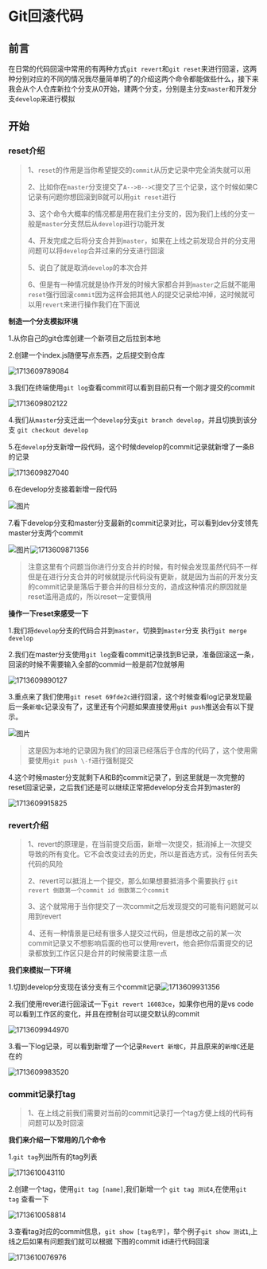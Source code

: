 # Git回滚代码

## 前言

在日常的代码回滚中常用的有两种方式`git revert`和`git reset`来进行回滚，这两种分别对应的不同的情况我尽量简单明了的介绍这两个命令都能做些什么，接下来我会从个人仓库新拉个分支从0开始，建两个分支，分别是主分支`master`和开发分支`develop`来进行模拟

## 开始

### reset介绍

> 1、`reset`的作用是当你希望提交的`commit`从历史记录中完全消失就可以用
>
> 2、比如你在`master`分支提交了`A-->B-->C`提交了三个记录，这个时候如果C记录有问题你想回滚到B就可以用`git reset`进行
>
> 3、这个命令大概率的情况都是用在我们主分支的，因为我们上线的分支一般是`master`分支然后从`develop`进行功能开发
>
> 4、开发完成之后将分支合并到`master`，如果在上线之前发现合并的分支用问题可以将`develop`合并过来的分支进行回滚
>
> 5、说白了就是取消`develop`的本次合并
>
> 6、但是有一种情况就是协作开发的时候大家都合并到`master`之后就不能用`reset`强行回滚`commit`因为这样会把其他人的提交记录给冲掉，这时候就可以用`revert`来进行操作我们在下面说

**制造一个分支模拟环境**

1.从你自己的git仓库创建一个新项目之后拉到本地

2.创建一个index.js随便写点东西，之后提交到仓库

![1713609789084](C:\Users\Administrator\AppData\Roaming\Typora\typora-user-images\1713609789084.png)

3.我们在终端使用`git log`查看commit可以看到目前只有一个刚才提交的commit

![1713609802122](C:\Users\Administrator\AppData\Roaming\Typora\typora-user-images\1713609802122.png)

4.我们从`master`分支迁出一个`develop`分支`git branch develop`，并且切换到该分支 `git checkout develop`

5.在`develop`分支新增一段代码，这个时候develop的commit记录就新增了一条B的记录

![1713609827040](C:\Users\Administrator\AppData\Roaming\Typora\typora-user-images\1713609827040.png)

6.在develop分支接着新增一段代码

![图片](C:\Users\Administrator\AppData\Roaming\Typora\typora-user-images\1713609837121.png)

7.看下develop分支和master分支最新的commit记录对比，可以看到dev分支领先master分支两个commit

![图片](C:\Users\Administrator\AppData\Roaming\Typora\typora-user-images\1713609855409.png)![1713609871356](C:\Users\Administrator\AppData\Roaming\Typora\typora-user-images\1713609871356.png)

> 注意这里有个问题当你进行分支合并的时候，有时候会发现虽然代码不一样但是在进行分支合并的时候就提示代码没有更新，就是因为当前的开发分支的commit记录是落后于要合并的目标分支的，造成这种情况的原因就是reset滥用造成的，所以reset一定要慎用

**操作一下reset来感受一下**

1.我们将`develop`分支的代码合并到`master`，切换到`master`分支 执行`git merge develop`

2.我们在master分支使用`git log`查看commit记录找到B记录，准备回滚这一条，回滚的时候不需要输入全部的commid一般是前7位就够用

![1713609890127](C:\Users\Administrator\AppData\Roaming\Typora\typora-user-images\1713609890127.png)

3.重点来了我们使用`git reset 69fde2c`进行回滚，这个时候查看log记录发现最后一条`新增c`记录没有了，这里还有个问题如果直接使用`git push`推送会有以下提示。

![图片](C:\Users\Administrator\AppData\Roaming\Typora\typora-user-images\1713609901719.png)

> 这是因为本地的记录因为我们的回滚已经落后于仓库的代码了，这个使用需要使用`git push \-f`进行强制提交

4.这个时候master分支就剩下A和B的commit记录了，到这里就是一次完整的reset回滚记录，之后我们还是可以继续正常把develop分支合并到master的

![1713609915825](C:\Users\Administrator\AppData\Roaming\Typora\typora-user-images\1713609915825.png)

### revert介绍

> 1、revert的原理是，在当前提交后面，新增一次提交，抵消掉上一次提交导致的所有变化。它不会改变过去的历史，所以是首选方式，没有任何丢失代码的风险
>
> 2、revert可以抵消上一个提交，那么如果想要抵消多个需要执行 `git revert 倒数第一个commit id 倒数第二个commit`
>
> 3、这个就常用于当你提交了一次commit之后发现提交的可能有问题就可以用到revert
>
> 4、还有一种情景是已经有很多人提交过代码，但是想改之前的某一次commit记录又不想影响后面的也可以使用revert，他会把你后面提交的记录都放到工作区只是合并的时候需要注意一点

**我们来模拟一下环境**

1.切到develop分支现在该分支有三个commit记录![1713609931356](C:\Users\Administrator\AppData\Roaming\Typora\typora-user-images\1713609931356.png)

2.我们使用rever进行回滚试一下`git revert 16083ce`，如果你也用的是vs code可以看到工作区的变化，并且在控制台可以提交默认的commit

![1713609944970](C:\Users\Administrator\AppData\Roaming\Typora\typora-user-images\1713609944970.png)

3.看一下log记录，可以看到新增了一个记录`Revert 新增C`，并且原来的`新增C`还是在的

![1713609983520](C:\Users\Administrator\AppData\Roaming\Typora\typora-user-images\1713609983520.png)

### commit记录打tag

> 1、在上线之前我们需要对当前的commit记录打一个tag方便上线的代码有问题可以及时回滚

**我们来介绍一下常用的几个命令**

1.`git tag`列出所有的tag列表

![1713610043110](C:\Users\Administrator\AppData\Roaming\Typora\typora-user-images\1713610043110.png)

2.创建一个tag，使用`git tag [name]`,我们新增一个 `git tag 测试4`,在使用`git tag` 查看一下

![1713610058814](C:\Users\Administrator\AppData\Roaming\Typora\typora-user-images\1713610058814.png)

3.查看tag对应的commit信息，`git show [tag名字]`，举个例子`git show 测试1`,上线之后如果有问题我们就可以根据 下图的commit id进行代码回滚

![1713610076976](C:\Users\Administrator\AppData\Roaming\Typora\typora-user-images\1713610076976.png)

